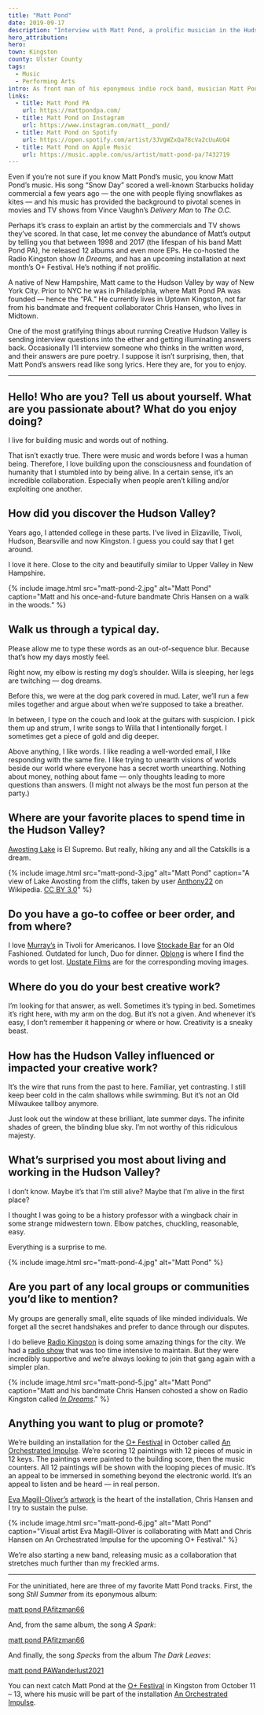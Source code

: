 ```yaml
---
title: "Matt Pond"
date: 2019-09-17
description: "Interview with Matt Pond, a prolific musician in the Hudson Valley, discussing his life and work."
hero_attribution:
hero:
town: Kingston
county: Ulster County
tags:
  - Music
  - Performing Arts
intro: As front man of his eponymous indie rock band, musician Matt Pond released a dozen albums and numerous EPs. Now living in Kingston, he's continuing to record while being a staple of the local music scene.
links:
  - title: Matt Pond PA
    url: https://mattpondpa.com/
  - title: Matt Pond on Instagram
    url: https://www.instagram.com/matt__pond/
  - title: Matt Pond on Spotify
    url: https://open.spotify.com/artist/3JVgWZxQa78cVa2cUuAUQ4
  - title: Matt Pond on Apple Music
    url: https://music.apple.com/us/artist/matt-pond-pa/7432719
---
```


Even if you’re not sure if you know Matt Pond’s music, you know Matt Pond’s music. His song “Snow Day” scored a well-known Starbucks holiday commercial a few years ago — the one with people flying snowflakes as kites — and his music has provided the background to pivotal scenes in movies and TV shows from Vince Vaughn’s _Delivery Man_ to _The O.C._

Perhaps it’s crass to explain an artist by the commercials and TV shows they’ve scored. In that case, let me convey the abundance of Matt’s output by telling you that between 1998 and 2017 (the lifespan of his band Matt Pond PA), he released 12 albums and even more EPs. He co-hosted the Radio Kingston show _In Dreams_, and has an upcoming installation at next month’s O+ Festival. He’s nothing if not prolific.

A native of New Hampshire, Matt came to the Hudson Valley by way of New York City. Prior to NYC he was in Philadelphia, where Matt Pond PA was founded — hence the “PA.” He currently lives in Uptown Kingston, not far from his bandmate and frequent collaborator Chris Hansen, who lives in Midtown.

One of the most gratifying things about running Creative Hudson Valley is sending interview questions into the ether and getting illuminating answers back. Occasionally I’ll interview someone who thinks in the written word, and their answers are pure poetry. I suppose it isn’t surprising, then, that Matt Pond’s answers read like song lyrics. Here they are, for you to enjoy.

---

## Hello! Who are you? Tell us about yourself. What are you passionate about? What do you enjoy doing?

I live for building music and words out of nothing.

That isn’t exactly true. There were music and words before I was a human being. Therefore, I love building upon the consciousness and foundation of humanity that I stumbled into by being alive. In a certain sense, it’s an incredible collaboration. Especially when people aren’t killing and/or exploiting one another.

## How did you discover the Hudson Valley?

Years ago, I attended college in these parts. I’ve lived in Elizaville, Tivoli, Hudson, Bearsville and now Kingston. I guess you could say that I get around.

I love it here. Close to the city and beautifully similar to Upper Valley in New Hampshire.

{% include image.html src="matt-pond-2.jpg" alt="Matt Pond" caption="Matt and his once-and-future bandmate Chris Hansen on a walk in the woods." %}

## Walk us through a typical day.

Please allow me to type these words as an out-of-sequence blur. Because that’s how my days mostly feel.

Right now, my elbow is resting my dog’s shoulder. Willa is sleeping, her legs are twitching — dog dreams.

Before this, we were at the dog park covered in mud. Later, we’ll run a few miles together and argue about when we’re supposed to take a breather.

In between, I type on the couch and look at the guitars with suspicion. I pick them up and strum, I write songs to Willa that I intentionally forget. I sometimes get a piece of gold and dig deeper.

Above anything, I like words. I like reading a well-worded email, I like responding with the same fire. I like trying to unearth visions of worlds beside our world where everyone has a secret worth unearthing. Nothing about money, nothing about fame — only thoughts leading to more questions than answers. (I might not always be the most fun person at the party.)

## Where are your favorite places to spend time in the Hudson Valley?

[Awosting Lake](https://parks.ny.gov/parks/127) is El Supremo. But really, hiking any and all the Catskills is a dream.

{% include image.html src="matt-pond-3.jpg" alt="Matt Pond" caption="A view of Lake Awosting from the cliffs, taken by user <a href='https://en.wikipedia.org/wiki/User:Anthony22'>Anthony22</a> on Wikipedia. <a href='https://creativecommons.org/licenses/by/3.0'>CC BY 3.0</a>" %}

## Do you have a go-to coffee or beer order, and from where?

I love [Murray’s](https://www.murraystivoli.com/) in Tivoli for Americanos. I love [Stockade Bar](http://stockadetavern.com/) for an Old Fashioned. Outdated for lunch, Duo for dinner. [Oblong](https://www.oblongbooks.com/) is where I find the words to get lost. [Upstate Films](https://upstatefilms.org/) are for the corresponding moving images.

## Where do you do your best creative work?

I’m looking for that answer, as well. Sometimes it’s typing in bed. Sometimes it’s right here, with my arm on the dog. But it’s not a given. And whenever it’s easy, I don’t remember it happening or where or how. Creativity is a sneaky beast.

## How has the Hudson Valley influenced or impacted your creative work?

It’s the wire that runs from the past to here. Familiar, yet contrasting. I still keep beer cold in the calm shallows while swimming. But it’s not an Old Milwaukee tallboy anymore.

Just look out the window at these brilliant, late summer days. The infinite shades of green, the blinding blue sky. I’m not worthy of this ridiculous majesty.

## What’s surprised you most about living and working in the Hudson Valley?

I don’t know. Maybe it’s that I’m still alive? Maybe that I’m alive in the first place?

I thought I was going to be a history professor with a wingback chair in some strange midwestern town. Elbow patches, chuckling, reasonable, easy.

Everything is a surprise to me.

{% include image.html src="matt-pond-4.jpg" alt="Matt Pond" %}

## Are you part of any local groups or communities you’d like to mention?

My groups are generally small, elite squads of like minded individuals. We forget all the secret handshakes and prefer to dance through our disputes.

I do believe [Radio Kingston](https://radiokingston.org/) is doing some amazing things for the city. We had a [radio show](https://radiokingston.org/en/hosts/matt-pond-chris-hansen) that was too time intensive to maintain. But they were incredibly supportive and we’re always looking to join that gang again with a simpler plan.

{% include image.html src="matt-pond-5.jpg" alt="Matt Pond" caption="Matt and his bandmate Chris Hansen cohosted a show on Radio Kingston called <em><a href='https://radiokingston.org/en/broadcast/in-dreams'>In Dreams</a></em>." %}

## Anything you want to plug or promote?

We’re building an installation for the [O+ Festival](https://opositivefestival.org/) in October called [An Orchestrated Impulse](https://orchestratedimpulse.com/). We’re scoring 12 paintings with 12 pieces of music in 12 keys. The paintings were painted to the building score, then the music counters. All 12 paintings will be shown with the looping pieces of music. It’s an appeal to be immersed in something beyond the electronic world. It’s an appeal to listen and be heard — in real person.

[Eva Magill-Oliver’s](https://www.evamagill-oliver.com/) [artwork](https://www.instagram.com/eva_magill_oliver/) is the heart of the installation, Chris Hansen and I try to sustain the pulse.

{% include image.html src="matt-pond-6.jpg" alt="Matt Pond" caption="Visual artist Eva Magill-Oliver is collaborating with Matt and Chris Hansen on An Orchestrated Impulse for the upcoming O+ Festival." %}

We’re also starting a new band, releasing music as a collaboration that stretches much further than my freckled arms.

---

For the uninitiated, here are three of my favorite Matt Pond tracks. First, the song _Still Summer_ from its eponymous album:

[matt pond PAfitzman66](https://mattpondpa.bandcamp.com/track/still-summer)

And, from the same album, the song _A Spark_:

[matt pond PAfitzman66](https://mattpondpa.bandcamp.com/track/a-spark)

And finally, the song _Specks_ from the album _The Dark Leaves_:

[matt pond PAWanderlust2021](https://mattpondpa.bandcamp.com/track/specks-2)

You can next catch Matt Pond at the [O+ Festival](https://opositivefestival.org/kingston/) in Kingston from October 11 – 13, where his music will be part of the installation [An Orchestrated Impulse](https://orchestratedimpulse.com/).
